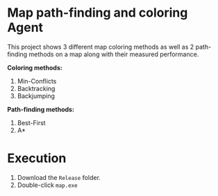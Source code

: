 Map path-finding and coloring Agent
==================================

This project shows 3 different map coloring methods as well as 2 path-finding methods on a map along with their measured performance.

**Coloring methods:**
  1. Min-Conflicts
  2. Backtracking
  3. Backjumping

**Path-finding methods:**
  1. Best-First
  2. A*

Execution
==================================

  1. Download the `Release` folder.
  2. Double-click `map.exe`
